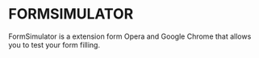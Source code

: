 # FORMSIMULATOR
FormSimulator is a extension form Opera and Google Chrome that allows you to test your form filling.
